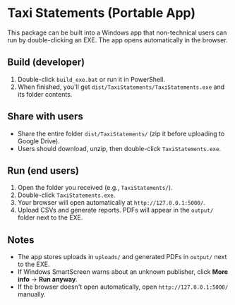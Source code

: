 # Taxi Statements (Portable App)

This package can be built into a Windows app that non-technical users can run by double-clicking an EXE. The app opens automatically in the browser.

## Build (developer)
1. Double-click `build_exe.bat` or run it in PowerShell.
2. When finished, you'll get `dist/TaxiStatements/TaxiStatements.exe` and its folder contents.

## Share with users
- Share the entire folder `dist/TaxiStatements/` (zip it before uploading to Google Drive).
- Users should download, unzip, then double-click `TaxiStatements.exe`.

## Run (end users)
1. Open the folder you received (e.g., `TaxiStatements/`).
2. Double-click `TaxiStatements.exe`.
3. Your browser will open automatically at `http://127.0.0.1:5000/`.
4. Upload CSVs and generate reports. PDFs will appear in the `output/` folder next to the EXE.

## Notes
- The app stores uploads in `uploads/` and generated PDFs in `output/` next to the EXE.
- If Windows SmartScreen warns about an unknown publisher, click **More info** → **Run anyway**.
- If the browser doesn't open automatically, open `http://127.0.0.1:5000/` manually.

